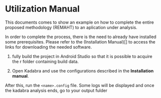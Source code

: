 # Utilization Manual

This documents comes to show an example on how to complete the entire proposed methodology (REMAHT) to an aplication under analysis.

In order to complete the process, there is the need to already have installed some prerequisites. Please refer to the (Installation Manual)[] to access the links for downloading the needed software.

1. fully build the project in Android Studio so that it is possible to acquire the r folder containing build data.

2. Open Kadabra and use the configurations described in the **Installation manual**. 

After this, run the `<name>.config` file. Some logs will be displayed and once the kadabra analysis ends, go to your output fulder

